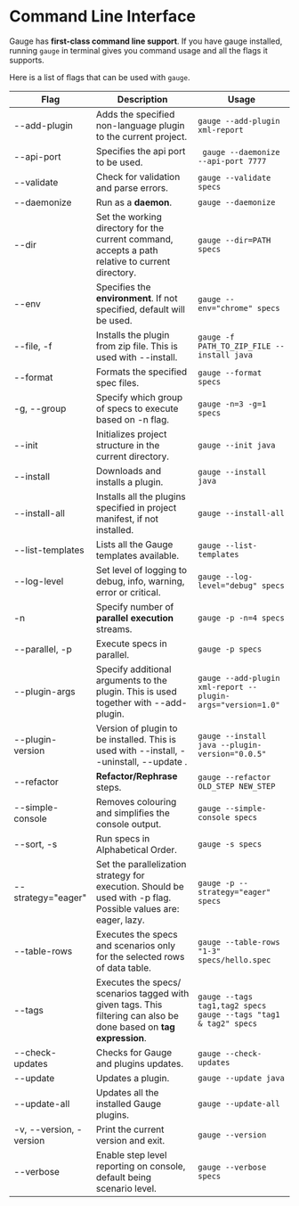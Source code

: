 # Command Line Interface

Gauge has **first-class command line support**. If you have gauge installed, running `gauge` in terminal gives you command usage and all the flags it supports.

Here is a list of flags that can be used with `gauge`.

| Flag  | Description |Usage|
| ------| ----------- |-----|
|--add-plugin| Adds the specified non-language plugin to the current project.|```gauge --add-plugin xml-report```|
|  --api-port  |    Specifies the api port to be used.| ``` gauge --daemonize --api-port 7777```|
| --validate | Check for validation and parse errors. | ```gauge --validate specs```|
|  --daemonize    |  Run as a **daemon**.|```gauge --daemonize```|
|  --dir|Set the working directory for the current command, accepts a path relative to current directory.|```gauge --dir=PATH specs```|
|  --env | Specifies the **environment**. If not specified, default will be used.|```gauge --env="chrome" specs```|
|  --file, -f    | Installs the plugin from zip file. This is used with --install.|```gauge -f PATH_TO_ZIP_FILE --install java```|
|  --format      |Formats the specified spec files. |```gauge --format specs``` |
|  -g, --group   |  Specify which group of specs to execute based on -n flag.|```gauge -n=3 -g=1 specs```|
|  --init| Initializes project structure in the current directory.|```gauge --init java```|
|  --install |  Downloads and installs a plugin.|```gauge --install java```|
|  --install-all |  Installs all the plugins specified in project manifest, if not installed.|```gauge --install-all```|
|--list-templates | Lists all the Gauge templates available. | ```gauge --list-templates```|
|  --log-level |     Set level of logging to debug, info, warning, error or critical.|```gauge --log-level="debug" specs```|
|  -n          |Specify number of **parallel execution** streams.|```gauge -p -n=4 specs``` |
|  --parallel, -p |    Execute specs in parallel.|```gauge -p specs```|
|  --plugin-args | Specify additional arguments to the plugin. This is used together with --add-plugin.|```gauge --add-plugin xml-report --plugin-args="version=1.0"```|
|  --plugin-version    |         Version of plugin to be installed. This is used with --install, --uninstall, --update  .|```gauge --install java --plugin-version="0.0.5"```|
|  --refactor   |      **Refactor/Rephrase** steps.| ```gauge --refactor OLD_STEP NEW_STEP```|
|  --simple-console  | Removes colouring and simplifies the console output.|```gauge --simple-console specs```|
|  --sort, -s          |       Run specs in Alphabetical Order.|```gauge -s specs```|
| --strategy="eager" | Set the parallelization strategy for execution. Should be used with -p flag. Possible values are: eager, lazy. | ```gauge -p --strategy="eager" specs``` |
|  --table-rows      |     Executes the specs and scenarios only for the selected rows of data table.| ```gauge --table-rows "1-3" specs/hello.spec ```|
|  --tags    | Executes the specs/ scenarios tagged with given tags. This filtering can also be done based on **tag expression**.| ```gauge --tags tag1,tag2 specs```<br>```gauge --tags "tag1 & tag2" specs```|
|  --check-updates  |Checks for Gauge and plugins updates. | ```gauge --check-updates```|
|  --update  |Updates a plugin. | ```gauge --update java```|
|  --update-all  |Updates all the installed Gauge plugins. | ```gauge --update-all```|
|  -v, --version, -version   | Print the current version and exit.| ```gauge --version```|
|  --verbose |  Enable step level reporting on console, default being scenario level. | ```gauge --verbose specs```|
